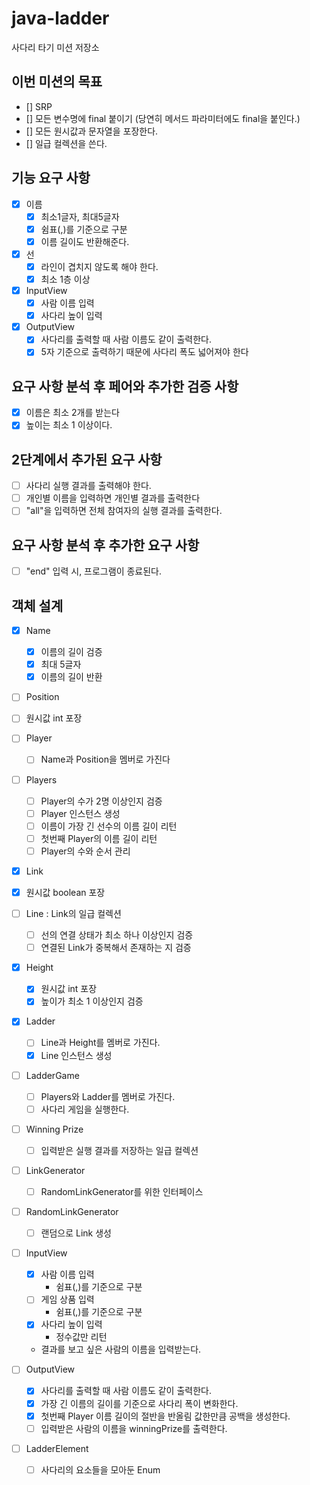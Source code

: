 # java-ladder

사다리 타기 미션 저장소

## 이번 미션의 목표
- [] SRP
- [] 모든 변수명에 final 붙이기 (당연히 메서드 파라미터에도 final을 붙인다.)
- [] 모든 원시값과 문자열을 포장한다.
- [] 일급 컬렉션을 쓴다.

## 기능 요구 사항
- [x] 이름
    - [x] 최소1글자, 최대5글자
    - [x] 쉼표(,)를 기준으로 구분
    - [x] 이름 길이도 반환해준다.
- [x] 선
    - [x] 라인이 겹치지 않도록 해야 한다.
    - [x] 최소 1층 이상
- [x] InputView
    - [x] 사람 이름 입력
    - [x] 사다리 높이 입력
- [x] OutputView
    - [x] 사다리를 출력할 때 사람 이름도 같이 출력한다.
    - [x] 5자 기준으로 출력하기 때문에 사다리 폭도 넓어져야 한다

## 요구 사항 분석 후  페어와 추가한 검증 사항
- [x] 이름은 최소 2개를 받는다
- [x] 높이는 최소 1 이상이다.

## 2단계에서 추가된 요구 사항
- [ ] 사다리 실행 결과를 출력해야 한다.
- [ ] 개인별 이름을 입력하면 개인별 결과를 출력한다
- [ ] "all"을 입력하면 전체 참여자의 실행 결과를 출력한다.

## 요구 사항 분석 후 추가한 요구 사항
- [ ] "end" 입력 시, 프로그램이 종료된다.

## 객체 설계

- [x] Name
  -[x] 이름의 길이 검증
  -[x] 최대 5글자
  -[x] 이름의 길이 반환

- [ ] Position
 - [ ] 원시값 int 포장

- [ ] Player
  - [ ] Name과 Position을 멤버로 가진다

- [ ] Players
  - [ ] Player의 수가 2명 이상인지 검증
  - [ ] Player 인스턴스 생성
  - [ ] 이름이 가장 긴 선수의 이름 길이 리턴
  - [ ] 첫번째 Player의 이름 길이 리턴
  - [ ] Player의 수와 순서 관리

- [x] Link
 - [x] 원시값 boolean 포장

- [ ] Line : Link의 일급 컬렉션
  - [ ] 선의 연결 상태가 최소 하나 이상인지 검증
  - [ ] 연결된 Link가 중복해서 존재하는 지 검증

- [x] Height
  - [x] 원시값 int 포장
  - [x] 높이가 최소 1 이상인지 검증

- [x] Ladder
  - [ ] Line과 Height를 멤버로 가진다.
  - [x] Line 인스턴스 생성

- [ ] LadderGame
  - [ ] Players와 Ladder를 멤버로 가진다.
  - [ ] 사다리 게임을 실행한다.

- [ ] Winning Prize
  - [ ] 입력받은 실행 결과를 저장하는 일급 컬렉션

- [ ] LinkGenerator
  - [ ] RandomLinkGenerator를 위한 인터페이스

- [ ] RandomLinkGenerator
  - [ ] 랜덤으로 Link 생성

- [ ] InputView
  - [x] 사람 이름 입력
    - 쉼표(,)를 기준으로 구분
  - [ ] 게임 상품 입력
    - 쉼표(,)를 기준으로 구분
  - [x] 사다리 높이 입력
    - 정수값만 리턴
  - 결과를 보고 싶은 사람의 이름을 입력받는다.

- [ ] OutputView
  - [x] 사다리를 출력할 때 사람 이름도 같이 출력한다.
  - [x] 가장 긴 이름의 길이를 기준으로 사다리 폭이 변화한다.
  - [x] 첫번째 Player 이름 길이의 절반을 반올림 값한만큼 공백을 생성한다.
  - [ ] 입력받은 사람의 이름을 winningPrize를 출력한다.

- [ ] LadderElement
  - [ ] 사다리의 요소들을 모아둔 Enum
